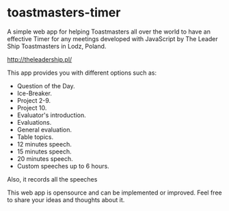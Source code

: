 # toastmasters-timer
A simple web app for helping Toastmasters all over the world to have an effective Timer for any meetings developed with JavaScript by The Leader Ship Toastmasters in Lodz, Poland.

http://theleadership.pl/

This app provides you with different options such as:
- Question of the Day.
- Ice-Breaker.
- Project 2-9.
- Project 10.
- Evaluator's introduction.
- Evaluations.
- General evaluation.
- Table topics.
- 12 minutes speech.
- 15 minutes speech.
- 20 minutes speech.
- Custom speeches up to 6 hours.

Also, it records all the speeches

This web app is opensource and can be implemented or improved. Feel free to share your ideas and thoughts about it.
